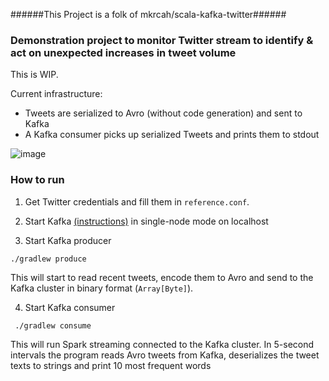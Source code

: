 
######This Project is a folk of mkrcah/scala-kafka-twitter######

### Demonstration project to monitor Twitter stream to identify & act on unexpected increases in tweet volume 

This is WIP.

Current infrastructure:
- Tweets are serialized to Avro (without code generation) and sent to Kafka
- A Kafka consumer picks up serialized Tweets and prints them to stdout

![image](https://docs.google.com/drawings/d/1jVxh473mabBTm5tDIDd7dRRDgrNGorXefEp6ZDdyIyc/pub?w=960&h=720)

### How to run

1. Get Twitter credentials and fill them in `reference.conf`.

2. Start Kafka [(instructions)](http://kafka.apache.org/documentation.html#introduction) in single-node mode on localhost

3. Start Kafka producer
```
./gradlew produce 
```
This will start to read recent tweets, encode them to Avro and send to the Kafka cluster in binary format (`Array[Byte]`). 

4. Start Kafka consumer
```
 ./gradlew consume
```
This will run Spark streaming connected to the Kafka cluster. In 5-second intervals 
the program reads Avro tweets from Kafka, deserializes the tweet texts to strings 
and print 10 most frequent words
 


